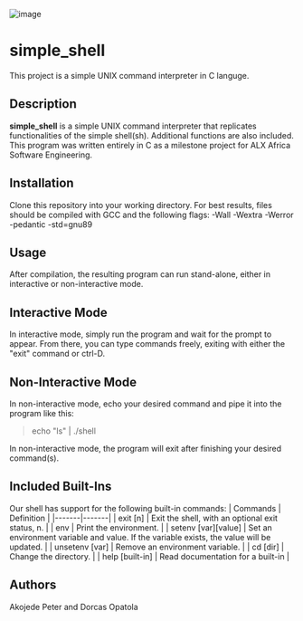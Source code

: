 ![image](https://user-images.githubusercontent.com/66256070/169180029-6a63157e-72a7-4dbc-881a-150f1169f9f2.png)


# simple_shell

This project is a simple UNIX command interpreter in C languge.


## Description
**simple_shell** is a simple UNIX command interpreter that replicates functionalities of the simple shell(sh). Additional functions are also included. This program was written entirely in C as a milestone project for ALX Africa Software Engineering.

## Installation
Clone this repository into your working directory. For best results, files should be compiled with GCC and the following flags: -Wall -Wextra -Werror -pedantic -std=gnu89

## Usage
After compilation, the resulting program can run stand-alone, either in interactive or non-interactive mode.

## Interactive Mode
In interactive mode, simply run the program and wait for the prompt to appear. From there, you can type commands freely, exiting with either the "exit" command or ctrl-D.

## Non-Interactive Mode
In non-interactive mode, echo your desired command and pipe it into the program like this:

> echo "ls" | ./shell

In non-interactive mode, the program will exit after finishing your desired command(s).

## Included Built-Ins
Our shell has support for the following built-in commands:
| Commands   | Definition  |
|-------|-------|
| exit [n] |	Exit the shell, with an optional exit status, n. |
| env |	Print the environment. |
| setenv [var][value] |	Set an environment variable and value. If the variable exists, the value will be updated. |
| unsetenv [var] |	Remove an environment variable. |
| cd [dir] |	Change the directory. |
| help [built-in]	| Read documentation for a built-in |

## Authors
Akojede Peter and Dorcas Opatola

